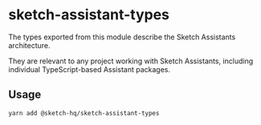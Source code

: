 # sketch-assistant-types

The types exported from this module describe the Sketch Assistants architecture.

They are relevant to any project working with Sketch Assistants, including individual
TypeScript-based Assistant packages.

## Usage

```sh
yarn add @sketch-hq/sketch-assistant-types
```
